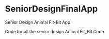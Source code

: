 # SeniorDesignFinalApp
Senior Design Animal Fit-Bit App

Code for all the senior design Animal Fit_Bit Code

